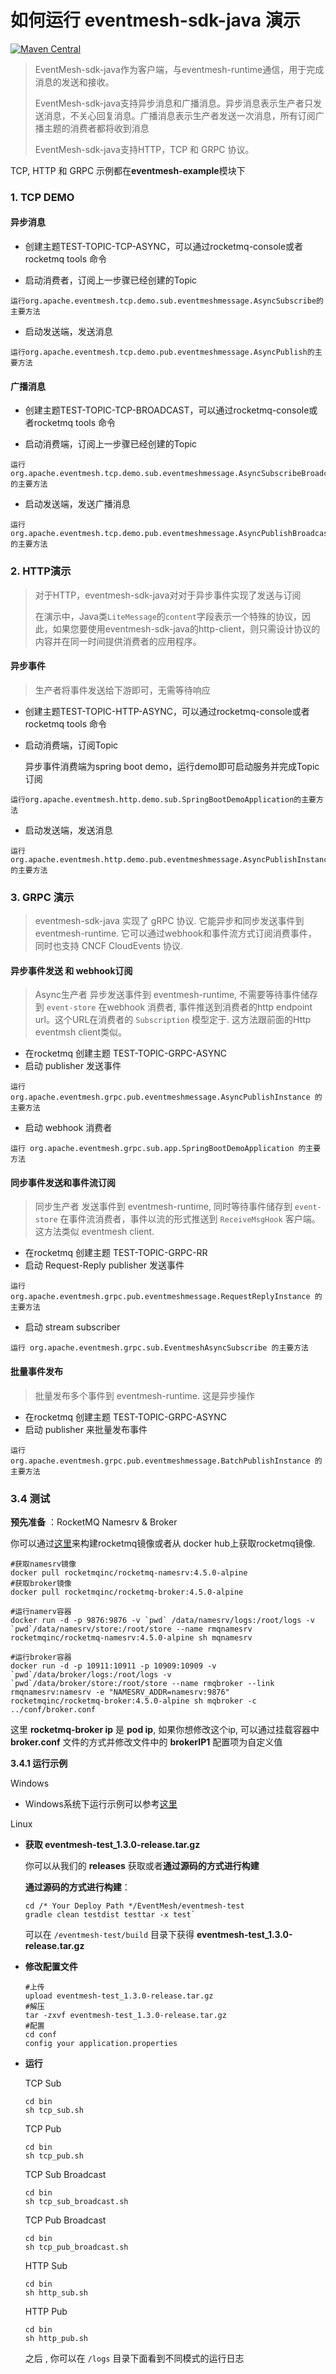 # 如何运行 eventmesh-sdk-java 演示

[![Maven Central](https://maven-badges.herokuapp.com/maven-central/org.apache.eventmesh/eventmesh-sdk-java/badge.svg)](https://maven-badges.herokuapp.com/maven-central/org.apache.eventmesh/eventmesh-sdk-java)

> EventMesh-sdk-java作为客户端，与eventmesh-runtime通信，用于完成消息的发送和接收。
>
> EventMesh-sdk-java支持异步消息和广播消息。异步消息表示生产者只发送消息，不关心回复消息。广播消息表示生产者发送一次消息，所有订阅广播主题的消费者都将收到消息
>
> EventMesh-sdk-java支持HTTP，TCP 和 GRPC 协议。

TCP, HTTP 和 GRPC 示例都在**eventmesh-example**模块下

### 1. TCP DEMO

<h4>异步消息</h4>

- 创建主题TEST-TOPIC-TCP-ASYNC，可以通过rocketmq-console或者rocketmq tools 命令

- 启动消费者，订阅上一步骤已经创建的Topic

```
运行org.apache.eventmesh.tcp.demo.sub.eventmeshmessage.AsyncSubscribe的主要方法
```

- 启动发送端，发送消息

```
运行org.apache.eventmesh.tcp.demo.pub.eventmeshmessage.AsyncPublish的主要方法
```

<h4>广播消息</h4>

- 创建主题TEST-TOPIC-TCP-BROADCAST，可以通过rocketmq-console或者rocketmq tools 命令

- 启动消费端，订阅上一步骤已经创建的Topic

```
运行org.apache.eventmesh.tcp.demo.sub.eventmeshmessage.AsyncSubscribeBroadcast的主要方法
```

- 启动发送端，发送广播消息

```
运行org.apache.eventmesh.tcp.demo.pub.eventmeshmessage.AsyncPublishBroadcast的主要方法
```

### 2. HTTP演示

> 对于HTTP，eventmesh-sdk-java对对于异步事件实现了发送与订阅
>
>在演示中，Java类`LiteMessage`的`content`字段表示一个特殊的协议，因此，如果您要使用eventmesh-sdk-java的http-client，则只需设计协议的内容并在同一时间提供消费者的应用程序。

<h4>异步事件</h4>

> 生产者将事件发送给下游即可，无需等待响应

- 创建主题TEST-TOPIC-HTTP-ASYNC，可以通过rocketmq-console或者rocketmq tools 命令

- 启动消费端，订阅Topic

  异步事件消费端为spring boot demo，运行demo即可启动服务并完成Topic订阅

```
运行org.apache.eventmesh.http.demo.sub.SpringBootDemoApplication的主要方法
```

- 启动发送端，发送消息

```
运行org.apache.eventmesh.http.demo.pub.eventmeshmessage.AsyncPublishInstance的主要方法
```

### 3. GRPC 演示

> eventmesh-sdk-java 实现了 gRPC 协议. 它能异步和同步发送事件到 eventmesh-runtime.
> 它可以通过webhook和事件流方式订阅消费事件， 同时也支持 CNCF CloudEvents 协议.

<h4> 异步事件发送 和 webhook订阅 </h4>

> Async生产者 异步发送事件到 eventmesh-runtime, 不需要等待事件储存到 `event-store`
> 在webhook 消费者, 事件推送到消费者的http endpoint url。这个URL在消费者的 `Subscription` 模型定于. 这方法跟前面的Http eventmsh client类似。

- 在rocketmq 创建主题 TEST-TOPIC-GRPC-ASYNC
- 启动 publisher 发送事件

```
运行 org.apache.eventmesh.grpc.pub.eventmeshmessage.AsyncPublishInstance 的主要方法
```

- 启动 webhook 消费者

```
运行 org.apache.eventmesh.grpc.sub.app.SpringBootDemoApplication 的主要方法
```

<h4> 同步事件发送和事件流订阅 </h4>

> 同步生产者 发送事件到 eventmesh-runtime, 同时等待事件储存到 `event-store`
> 在事件流消费者，事件以流的形式推送到 `ReceiveMsgHook` 客户端。 这方法类似 eventmesh client.

- 在rocketmq 创建主题 TEST-TOPIC-GRPC-RR
- 启动 Request-Reply publisher 发送事件

```
运行 org.apache.eventmesh.grpc.pub.eventmeshmessage.RequestReplyInstance 的主要方法
```

- 启动 stream subscriber

```
运行 org.apache.eventmesh.grpc.sub.EventmeshAsyncSubscribe 的主要方法
```

<h4> 批量事件发布 </h4>

> 批量发布多个事件到 eventmesh-runtime. 这是异步操作

- 在rocketmq 创建主题 TEST-TOPIC-GRPC-ASYNC
- 启动 publisher 来批量发布事件

```
运行 org.apache.eventmesh.grpc.pub.eventmeshmessage.BatchPublishInstance 的主要方法
```









### 3.4 测试

**预先准备** ：RocketMQ Namesrv & Broker

你可以通过[这里](https://github.com/apache/rocketmq-docker)来构建rocketmq镜像或者从 docker hub上获取rocketmq镜像.

```shell
#获取namesrv镜像
docker pull rocketmqinc/rocketmq-namesrv:4.5.0-alpine
#获取broker镜像
docker pull rocketmqinc/rocketmq-broker:4.5.0-alpine

#运行namerv容器
docker run -d -p 9876:9876 -v `pwd` /data/namesrv/logs:/root/logs -v `pwd`/data/namesrv/store:/root/store --name rmqnamesrv  rocketmqinc/rocketmq-namesrv:4.5.0-alpine sh mqnamesrv

#运行broker容器
docker run -d -p 10911:10911 -p 10909:10909 -v `pwd`/data/broker/logs:/root/logs -v `pwd`/data/broker/store:/root/store --name rmqbroker --link rmqnamesrv:namesrv -e "NAMESRV_ADDR=namesrv:9876" rocketmqinc/rocketmq-broker:4.5.0-alpine sh mqbroker -c ../conf/broker.conf
```

这里 **rocketmq-broker ip** 是 **pod ip**, 如果你想修改这个ip, 可以通过挂载容器中 **broker.conf** 文件的方式并修改文件中的 **brokerIP1** 配置项为自定义值

**3.4.1 运行示例**

Windows

- Windows系统下运行示例可以参考[这里](https://github.com/apache/incubator-eventmesh/blob/develop/docs/cn/instructions/eventmesh-sdk-java-quickstart.zh-CN.md)

Linux

- **获取 eventmesh-test_1.3.0-release.tar.gz**

  你可以从我们的 **releases** 获取或者**通过源码的方式进行构建**

  **通过源码的方式进行构建**：

  ```shell
  cd /* Your Deploy Path */EventMesh/eventmesh-test
  gradle clean testdist testtar -x test`
  ```

  可以在 `/eventmesh-test/build` 目录下获得 **eventmesh-test_1.3.0-release.tar.gz**

- **修改配置文件**

  ```shell
  #上传
  upload eventmesh-test_1.3.0-release.tar.gz
  #解压
  tar -zxvf eventmesh-test_1.3.0-release.tar.gz
  #配置
  cd conf
  config your application.properties
  ```

- **运行**

  TCP Sub

  ```shell
  cd bin
  sh tcp_sub.sh
  ```

  TCP Pub

  ```shell
  cd bin
  sh tcp_pub.sh
  ```

  TCP Sub Broadcast

  ```shell
  cd bin
  sh tcp_sub_broadcast.sh
  ```

  TCP Pub Broadcast

  ```shell
  cd bin
  sh tcp_pub_broadcast.sh
  ```

  HTTP Sub

  ```shell
  cd bin
  sh http_sub.sh
  ```

  HTTP Pub

  ```shell
  cd bin
  sh http_pub.sh
  ```

  之后 , 你可以在 `/logs` 目录下面看到不同模式的运行日志
